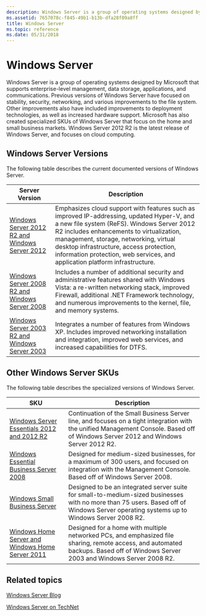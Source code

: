 ```yaml
---
description: Windows Server is a group of operating systems designed by Microsoft that supports enterprise-level management, data storage, applications, and communications.
ms.assetid: 7657078c-f845-49b1-b13b-dfa28f09a8ff
title: Windows Server
ms.topic: reference
ms.date: 05/31/2018
---
```


# Windows Server

Windows Server is a group of operating systems designed by Microsoft that supports enterprise-level management, data storage, applications, and communications. Previous versions of Windows Server have focused on stability, security, networking, and various improvements to the file system. Other improvements also have included improvements to deployment technologies, as well as increased hardware support. Microsoft has also created specialized SKUs of Windows Server that focus on the home and small business markets. Windows Server 2012 R2 is the latest release of Windows Server, and focuses on cloud computing.

## Windows Server Versions

The following table describes the current documented versions of Windows Server.



| Server Version                                                                                                      | Description                                                                                                                                                                                                                                                                                                                                                         |
|---------------------------------------------------------------------------------------------------------------------|---------------------------------------------------------------------------------------------------------------------------------------------------------------------------------------------------------------------------------------------------------------------------------------------------------------------------------------------------------------------|
| [Windows Server 2012 R2 and Windows Server 2012](what-s-new-for-windows-server-2012-r2.md)<br/>              | Emphasizes cloud support with features such as improved IP-addressing, updated Hyper-V, and a new file system (ReFS). Windows Server 2012 R2 includes enhancements to virtualization, management, storage, networking, virtual desktop infrastructure, access protection, information protection, web services, and application platform infrastructure.<br/> |
| [Windows Server 2008 R2 and Windows Server 2008](https://msdn.microsoft.com/library/jj873947.aspx)<br/> | Includes a number of additional security and administrative features shared with Windows Vista: a re-written networking stack, improved Firewall, additional .NET Framework technology, and numerous improvements to the kernel, file, and memory systems.<br/>                                                                                               |
| [Windows Server 2003 R2 and Windows Server 2003](https://msdn.microsoft.com/library/dn609950.aspx)<br/> | Integrates a number of features from Windows XP. Includes improved networking installation and integration, improved web services, and increased capabilities for DTFS.<br/>                                                                                                                                                                                  |



 

## Other Windows Server SKUs

The following table describes the specialized versions of Windows Server.



| SKU                                                                                                                   | Description                                                                                                                                                                                       |
|-----------------------------------------------------------------------------------------------------------------------|---------------------------------------------------------------------------------------------------------------------------------------------------------------------------------------------------|
| [Windows Server Essentials 2012 and 2012 R2](/previous-versions/windows/server-essentials/gg513877(v=msdn.10))<br/>                         | Continuation of the Small Business Server line, and focuses on a tight integration with the unified Management Console. Based off of Windows Server 2012 and Windows Server 2012 R2.<br/>   |
| [Windows Essential Business Server 2008](/previous-versions/windows/it-pro/windows-server-essentials-sbs/cc514417(v=msdn.10))<br/>                             | Designed for medium-sized businesses, for a maximum of 300 users, and focused on integration with the Management Console. Based off of Windows Server 2008.<br/>                            |
| [Windows Small Business Server](/previous-versions/windows/sbs-2008-sdk/cc721712(v=ws.10))<br/>                                      | Designed to be an integrated server suite for small-to-medium-sized businesses with no more than 75 users. Based off of Windows Server operating systems up to Windows Server 2008 R2.<br/> |
| [Windows Home Server and Windows Home Server 2011](https://msdn.microsoft.com/library/dn689011.aspx)<br/> | Designed for a home with multiple networked PCs, and emphasized file sharing, remote access, and automated backups. Based off of Windows Server 2003 and Windows Server 2008 R2.<br/>       |



 

## Related topics

<dl> <dt>

[Windows Server Blog](https://cloudblogs.microsoft.com/windowsserver/)
</dt> <dt>

[Windows Server on TechNet](/windows/deployment/deploy-whats-new)
</dt> </dl>

 

